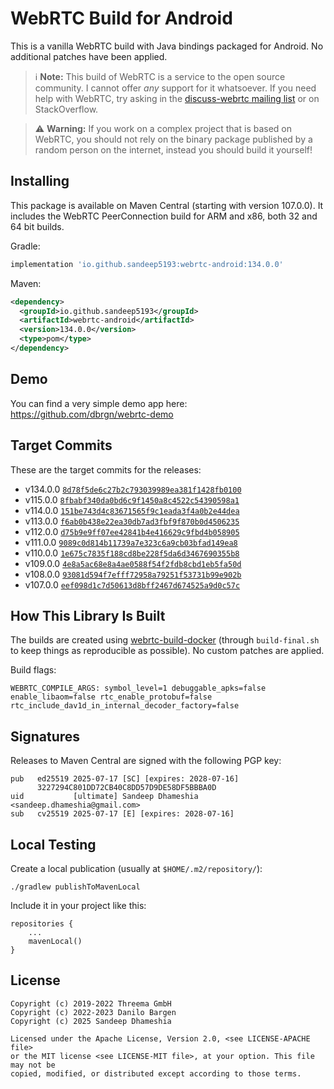 # WebRTC Build for Android


This is a vanilla WebRTC build with Java bindings packaged for Android. No
additional patches have been applied.

> :information_source: **Note:** This build of WebRTC is a service to the open
> source community. I cannot offer _any_ support for it whatsoever. If you need
> help with WebRTC, try asking in the [discuss-webrtc mailing
> list][discuss-webrtc] or on StackOverflow.

> :warning: **Warning:** If you work on a complex project that is based on
> WebRTC, you should not rely on the binary package published by a random
> person on the internet, instead you should build it yourself!

[discuss-webrtc]: https://groups.google.com/g/discuss-webrtc


## Installing

This package is available on Maven Central (starting with version 107.0.0). It
includes the WebRTC PeerConnection build for ARM and x86, both 32 and 64 bit
builds.

Gradle:

```groovy
implementation 'io.github.sandeep5193:webrtc-android:134.0.0'
```

Maven:

```xml
<dependency>
  <groupId>io.github.sandeep5193</groupId>
  <artifactId>webrtc-android</artifactId>
  <version>134.0.0</version>
  <type>pom</type>
</dependency>
```


## Demo

You can find a very simple demo app here: <https://github.com/dbrgn/webrtc-demo>


## Target Commits

These are the target commits for the releases:

- v134.0.0 [`8d78f5de6c27b2c793039989ea381f1428fb0100`](https://chromium.googlesource.com/external/webrtc/+/8d78f5de6c27b2c793039989ea381f1428fb0100)
- v115.0.0 [`8fbabf340da0bd6c9f1450a8c4522c54390598a1`](https://chromium.googlesource.com/external/webrtc/+/8fbabf340da0bd6c9f1450a8c4522c54390598a1)
- v114.0.0 [`151be743d4c83671565f9c1eada3f4a0b2e44dea`](https://chromium.googlesource.com/external/webrtc/+/151be743d4c83671565f9c1eada3f4a0b2e44dea)
- v113.0.0 [`f6ab0b438e22ea30db7ad3fbf9f870b0d4506235`](https://chromium.googlesource.com/external/webrtc/+/f6ab0b438e22ea30db7ad3fbf9f870b0d4506235)
- v112.0.0 [`d75b9e9ff07ee42841b4e416629c9fbd4b058905`](https://chromium.googlesource.com/external/webrtc/+/d75b9e9ff07ee42841b4e416629c9fbd4b058905)
- v111.0.0 [`9089c0d814b11739a7e323c6a9cb03bfad149ea8`](https://chromium.googlesource.com/external/webrtc/+/9089c0d814b11739a7e323c6a9cb03bfad149ea8)
- v110.0.0 [`1e675c7835f188cd8be228f5da6d3467690355b8`](https://chromium.googlesource.com/external/webrtc/+/1e675c7835f188cd8be228f5da6d3467690355b8)
- v109.0.0 [`4e8a5ac68e8a4ae0588f54f2fdb8cbd1eb5fa50d`](https://chromium.googlesource.com/external/webrtc/+/4e8a5ac68e8a4ae0588f54f2fdb8cbd1eb5fa50d)
- v108.0.0 [`93081d594f7efff72958a79251f53731b99e902b`](https://chromium.googlesource.com/external/webrtc/+/93081d594f7efff72958a79251f53731b99e902b)
- v107.0.0 [`eef098d1c7d50613d8bff2467d674525a9d0c57c`](https://chromium.googlesource.com/external/webrtc/+/eef098d1c7d50613d8bff2467d674525a9d0c57c)


## How This Library Is Built

The builds are created using
[webrtc-build-docker](https://github.com/threema-ch/webrtc-build-docker)
(through `build-final.sh` to keep things as reproducible as possible). No
custom patches are applied.

Build flags:

    WEBRTC_COMPILE_ARGS: symbol_level=1 debuggable_apks=false enable_libaom=false rtc_enable_protobuf=false rtc_include_dav1d_in_internal_decoder_factory=false


## Signatures

Releases to Maven Central are signed with the following PGP key:

    pub   ed25519 2025-07-17 [SC] [expires: 2028-07-16]
          3227294C801DD72CB40C8DD57D9DE58DF5BBBA0D
    uid           [ultimate] Sandeep Dhameshia <sandeep.dhameshia@gmail.com>
    sub   cv25519 2025-07-17 [E] [expires: 2028-07-16]


## Local Testing

Create a local publication (usually at `$HOME/.m2/repository/`):

    ./gradlew publishToMavenLocal

Include it in your project like this:

    repositories {
        ...
        mavenLocal()
    }


## License

    Copyright (c) 2019-2022 Threema GmbH
    Copyright (c) 2022-2023 Danilo Bargen
    Copyright (c) 2025 Sandeep Dhameshia

    Licensed under the Apache License, Version 2.0, <see LICENSE-APACHE file>
    or the MIT license <see LICENSE-MIT file>, at your option. This file may not be
    copied, modified, or distributed except according to those terms.
